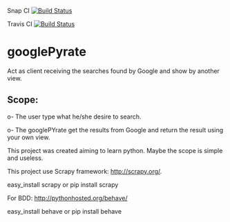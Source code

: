 Snap CI
[![Build Status](https://snap-ci.com/roselmamendes/googlePyrate/branch/master/build_image)](https://snap-ci.com/roselmamendes/googlePyrate/branch/master)

Travis CI
[![Build Status](https://travis-ci.org/roselmamendes/googlePyrate.svg?branch=master)](https://travis-ci.org/roselmamendes/googlePyrate)
# googlePyrate
Act as client receiving the searches found by Google and show by another view.

## Scope:

  o- The user type what he/she desire to search.
  
  o- The googlePYrate get the results from Google and return the result using your own view.
  
This project was created aiming to learn python. Maybe the scope is simple and useless.

This project use Scrapy framework: http://scrapy.org/.

easy_install scrapy or pip install scrapy

For BDD: http://pythonhosted.org/behave/

easy_install behave or pip install behave
